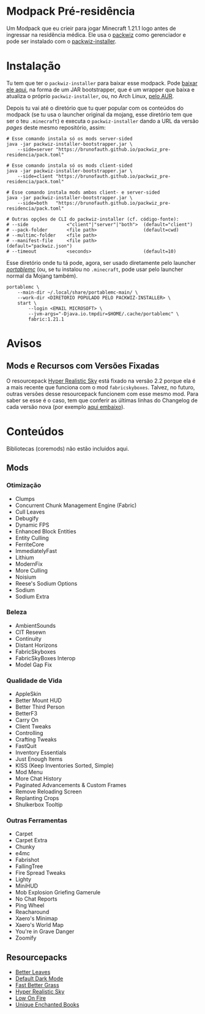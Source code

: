 <!--
vim: nospell
-->

# Modpack Pré-residência

Um Modpack que eu crieir para jogar Minecraft 1.21.1 logo antes de ingressar na
residência médica.  Ele usa o [packwiz][intro-1] como gerenciador e pode ser
instalado com o [packwiz-installer][intro-2].

[intro-1]: https://packwiz.infra.link/
[intro-2]: https://github.com/packwiz/packwiz-installer


# Instalação

Tu tem que ter o `packwiz-installer` para baixar esse modpack. Pode [baixar ele
aqui][install-1], na forma de um JAR bootstrapper, que é um wrapper que baixa e
atualiza o próprio `packwiz-installer`, ou, no Arch Linux, [pelo AUR](install-2).

Depois tu vai até o diretório que tu quer popular com os conteúdos do modpack
(se tu usa o launcher original da mojang, esse diretório tem que ser o teu
`.minecraft`) e executa o `packwiz-installer` dando a URL da versão *pages*
deste mesmo repositório, assim:

    # Esse comando instala só os mods server-sided
    java -jar packwiz-installer-bootstrapper.jar \
        --side=server "https://brunofauth.github.io/packwiz_pre-residencia/pack.toml"

    # Esse comando instala só os mods client-sided
    java -jar packwiz-installer-bootstrapper.jar \
        --side=client "https://brunofauth.github.io/packwiz_pre-residencia/pack.toml"

    # Esse comando instala mods ambos client- e server-sided
    java -jar packwiz-installer-bootstrapper.jar \
        --side=both   "https://brunofauth.github.io/packwiz_pre-residencia/pack.toml"

    # Outras opções de CLI do packwiz-installer (cf. código-fonte):
    # --side              <"client"|"server"|"both">  (default="client")
    # --pack-folder       <file path>                 (default=cwd)
    # --multimc-folder    <file path>
    # --manifest-file     <file path>                 (default="packwiz.json")
    # --timeout           <seconds>                   (default=10)

Esse diretório onde tu tá pode, agora, ser usado diretamente pelo launcher
[*portablemc*][install-3] (ou, se tu instalou no `.minecraft`, pode usar pelo
launcher normal da Mojang também).

    portablemc \
        --main-dir ~/.local/share/portablemc-main/ \
        --work-dir <DIRETORIO POPULADO PELO PACKWIZ-INSTALLER> \
        start \
            --login <EMAIL MICROSOFT> \
            --jvm-args="-Djava.io.tmpdir=$HOME/.cache/portablemc" \
            fabric:1.21.1


[install-1]: https://github.com/packwiz/packwiz-installer-bootstrap/releases
[install-2]: https://aur.archlinux.org/packages/packwiz-installer
[install-3]: https://github.com/mindstorm38/portablemc


# Avisos

## Mods e Recursos com Versões Fixadas

O resourcepack [Hyper Realistic Sky][hrs-1] está fixado na versão 2.2 porque
ela é a mais recente que funciona com o mod `fabricskyboxes`.  Talvez, no
futuro, outras versões desse resourcepack funcionem com esse mesmo mod. Para
saber se esse é o caso, tem que conferir as últimas linhas do Changelog de cada
versão nova (por exemplo [aqui embaixo][hrs-2]).

[hrs-1]: https://modrinth.com/resourcepack/hyper-realistic-sky/
[hrs-2]: https://modrinth.com/resourcepack/hyper-realistic-sky/version/2.2


# Conteúdos

Bibliotecas (coremods) não estão incluidos aqui.


## Mods

### Otimização
- Clumps
- Concurrent Chunk Management Engine (Fabric)
- Cull Leaves
- Debugify
- Dynamic FPS
- Enhanced Block Entities
- Entity Culling
- FerriteCore
- ImmediatelyFast
- Lithium
- ModernFix
- More Culling
- Noisium
- Reese's Sodium Options
- Sodium
- Sodium Extra


### Beleza
- AmbientSounds
- CIT Resewn
- Continuity
- Distant Horizons
- FabricSkyboxes
- FabricSkyBoxes Interop
- Model Gap Fix


### Qualidade de Vida
- AppleSkin
- Better Mount HUD
- Better Third Person
- BetterF3
- Carry On
- Client Tweaks
- Controlling
- Crafting Tweaks
- FastQuit
- Inventory Essentials
- Just Enough Items
- KISS (Keep Inventories Sorted, Simple)
- Mod Menu
- More Chat History
- Paginated Advancements & Custom Frames
- Remove Reloading Screen
- Replanting Crops
- Shulkerbox Tooltip


### Outras Ferramentas
- Carpet
- Carpet Extra
- Chunky
- e4mc
- Fabrishot
- FallingTree
- Fire Spread Tweaks
- Lighty
- MiniHUD
- Mob Explosion Griefing Gamerule
- No Chat Reports
- Ping Wheel
- Reacharound
- Xaero's Minimap
- Xaero's World Map
- You're in Grave Danger
- Zoomify


## Resourcepacks

- [Better Leaves](https://modrinth.com/resourcepack/better-leaves)
- [Default Dark Mode](https://modrinth.com/resourcepack/default-dark-mode)
- [Fast Better Grass](https://modrinth.com/resourcepack/fast-better-grass)
- [Hyper Realistic Sky](https://modrinth.com/resourcepack/hyper-realistic-sky)
- [Low On Fire](https://modrinth.com/resourcepack/low-on-fire)
- [Unique Enchanted Books](https://modrinth.com/resourcepack/unique-enchanted-books)

